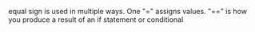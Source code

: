 equal sign is used in multiple ways. One "=" assigns values. "==" is how you produce a result of an if statement or conditional
